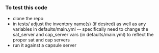 ### To test this code
- clone the repo
- in tests/ adjust the inventory name(s) (if desired) as well as any variables in defaults/main.yml
  -- specifically need to change the sat_server and cap_server vars (in defaults/main.yml) to reflect the proper sat and cap servers
- run it against a capsule server
